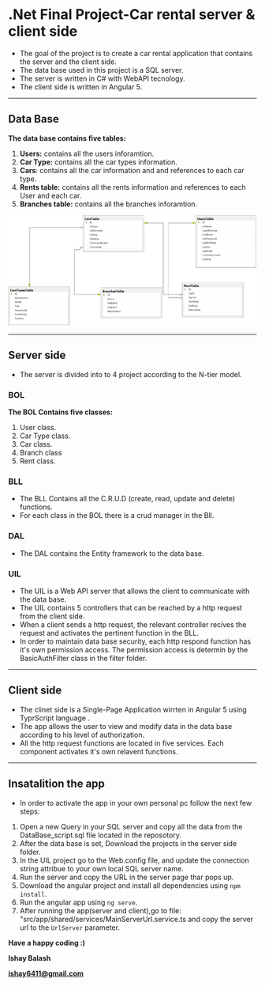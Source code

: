 
# .Net Final Project-Car rental server & client side



* The goal of the project is to create a car rental application that contains the server and the client side.
* The  data base used in this project is a SQL server.
* The server is written in C# with WebAPI tecnology.
* The client side is written in Angular 5.

***
## Data Base
**The data base contains five tables:**
 1. **Users:** contains all the users inforamtion.
 2. **Car Type:** contains all the car types information.
 3. **Cars**: contains all the car information and and references to each car type.
 4. **Rents table:** contains all the rents information and references to each User and each car.
 5. **Branches table:** contains all the branches inforamtion. 
 
 
 ![Screenshot](DB_diagram.png)
 
***

## Server side
* The server is divided into to 4 project according to the N-tier model.

### BOL
**The BOL Contains five classes:** 
1. User class.
2. Car Type class.
3. Car class.
4. Branch class
5. Rent class.

### BLL
* The BLL Contains all the C.R.U.D (create, read, update and delete) functions.
* For each class in the BOL there is a crud manager in the Bll.

### DAL
* The DAL contains the Entity framework to the data base.

### UIL
* The UIL is a Web API server that allows the client to communicate with the data base.
* The UIL contains 5 controllers that can be reached by a http request from the client side.
* When a client sends a http request, the relevant controller recives the request and activates the pertinent function in the BLL.
* In order to maintain data base security, each http respond function has it's own permission access. The permission access is determin by the BasicAuthFilter class in the filter folder.
 
***
## Client side
* The clinet side is a Single-Page Application wirrten in Angular 5 using TyprScript language .
* The app allows the user to view and modify data in the data base according to his level of authorization. 
* All the http request functions are located in five services. Each component activates it's own relavent functions.  


***
## Insatalition the app
* In order to activate the app in your own personal pc follow the next few steps:
1. Open a new Query in your SQL server  and copy all the data from the DataBase_script.sql file located in the reposotory.
2. After the data base is set, Download the projects in the server side folder.
4. In the UIL project go to the Web.config file, and update the connection string attribue to your own local SQL server name.
3. Run the server and copy the URL in the server page thar pops up.
4. Download the angular project and install all dependencies using  ``` npm install ```.
5. Run the angular app using ``` ng serve ```.
6. After running the app(server and client),go to file: "src/app/shared/services/MainServerUrl.service.ts
   and copy the server url to the ```UrlServer``` parameter.



**Have a happy coding :)**

**Ishay Balash** 

**ishay6411@gmail.com**



 









